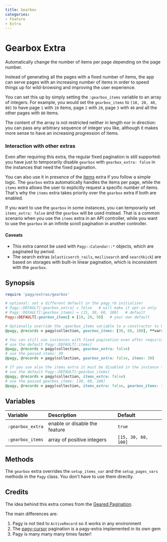 ```yaml
---
title: Gearbox
categories:
- Feature
- Extra
---
```


# Gearbox Extra

Automatically change the number of items per page depending on the page number.

Instead of generating all the pages with a fixed number of items, the app can serve pages with an increasing number of items in
order to speed things up for wild-browsing and improving the user experience.

You can set this up by simply setting the `:gearbox_items` variable to an array of integers. For example, you would set
the  `gearbox_items` to `[10, 20, 40, 80]` to have page `1` with `10` items, page `2` with `20`, page `3` with `40` and all the
other pages with `80` items.

The content of the array is not restricted neither in length nor in direction: you can pass any arbitrary sequence of integer you
like, although it makes more sense to have an increasing progression of items.

### Interaction with other extras

Even after requiring this extra, the regular fixed pagination is still supported: you have just to temporarily disable `gearbox`
with `gearbox_extra: false` in the instances that need the fixed pagination.

You can also use it in presence of the [items](items.md) extra if you follow a simple logic. The `gearbox` extra automatically
handles the items per page, while the `items` extra allows the user to explicitly request a specific number of items. That's why
the `items`  extra takes priority over the `gearbox` extra if both are enabled.

If you want to use the `gearbox` in some instances, you can temporarily set `items_extra: false` and the `gearbox`  will be used
instead. That is a common scenario when you use the `items` extra in an API controller, while you want to use the `gearbox` in an
infinite scroll pagination in another controller.

#### Caveats

- This extra cannot be used with `Pagy::Calendar::*` objects, which are paginated by period.
- The search extras (`elasticserch_rails`, `meilisearch` and `searchkick`) are based on storages with built-in linear pagination,
  which is inconsistent with the `gearbox`.

## Synopsis

```ruby pagy.rb (initializer)
require 'pagy/extras/gearbox'

# optional: set a different default in the pagy.rb initializer
# Pagy::DEFAULT[:gearbox_extra] = false   # will make it opt-in only
# Pagy::DEFAULT[:gearbox_items] = [15, 30, 60, 100]   # default
Pagy::DEFAULT[:gearbox_items] = [10, 20, 50]   # your own default
```

```ruby Controller (action)
# Optionally override the :gearbox_items variable to a constructor to have it only for that instance
@pagy, @records = pagy(collection, gearbox_items: [30, 60, 100], **vars)

# You can still use instances with fixed pagination even after requiring the extra
# use the default Pagy::DEFAULT[:items]
@pagy, @records = pagy(collection, gearbox_extra: false)
# use the passed items: 30
@pagy, @records = pagy(collection, gearbox_extra: false, items: 30)

# If you use also the items extra it must be disabled in the instance that use the gearbox
# use the default Pagy::DEFAULT[:gearbox_items]
@pagy, @records = pagy(collection, items_extra: false)
# use the passed gearbox_items: [30, 60, 100]
@pagy, @records = pagy(collection, items_extra: false, gearbox_items: [30, 60, 100])
```

## Variables

| Variable         | Description                   | Default             |
|:-----------------|:------------------------------|:--------------------|
| `:gearbox_extra` | enable or disable the feature | `true`              |
| `:gearbox_items` | array of positive integers    | `[15, 30, 60, 100]` |

## Methods

The `gearbox` extra overrides the `setup_items_var` and the `setup_pages_vars` methods in the `Pagy` class. You don't have to use
them directly.

## Credits

The idea behind this extra comes from the [Geared Pagination](https://github.com/basecamp/geared_pagination).

The main differences are:

1. Pagy is not tied to `ActiveRecord` so it works in any environment
2. The [pagy-cursor](https://github.com/Uysim/pagy-cursor) pagination is a pagy-extra implemented in its own gem
3. Pagy is many many many times faster!
